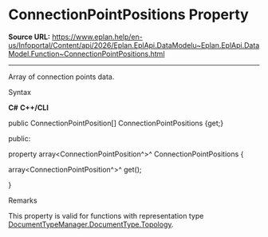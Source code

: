 # ConnectionPointPositions Property

**Source URL:** https://www.eplan.help/en-us/Infoportal/Content/api/2026/Eplan.EplApi.DataModelu~Eplan.EplApi.DataModel.Function~ConnectionPointPositions.html

---

Array of connection points data.

Syntax

**C#**
**C++/CLI**


public ConnectionPointPosition[] ConnectionPointPositions {get;}

public:

property array<ConnectionPointPosition^>^ ConnectionPointPositions {

   array<ConnectionPointPosition^>^ get();

}


Remarks

This property is valid for functions with representation type [DocumentTypeManager.DocumentType.Topology](Eplan.EplApi.DataModelu~Eplan.EplApi.DataModel.DocumentTypeManager+DocumentType.html).
